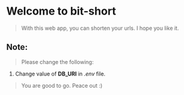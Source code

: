 # Welcome to bit-short

> With this web app, you can shorten your urls. I hope you like it.

## Note:

> Please change the following:

1. Change value of **DB_URI** in _.env_ file.

> You are good to go. Peace out :)

